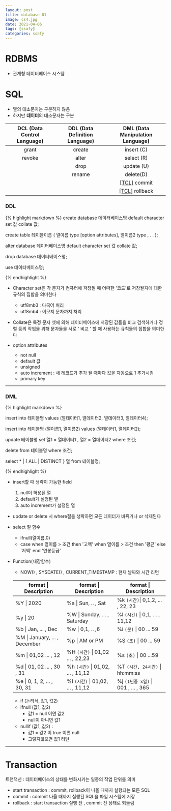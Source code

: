 ```yaml
---
layout: post
title: database-01
image: cs4.jpg
date: 2021-04-06
tags: [ssafy]
categories: ssafy
---
```






# RDBMS

- 관계형 데이터베이스 시스템



# SQL

- 열의 대소문자는 구분하지 않음
- 하지만 **데이터**의 대소문자는 구분



| DCL (Data Control Language) | DDL (Data Definition Language) |     DML (Data Manipulation Language)      |
| :-------------------------: | :----------------------------: | :---------------------------------------: |
|            grant            |             create             |                insert (C)                 |
|           revoke            |             alter              |                select (R)                 |
|                             |              drop              |                update (U)                 |
|                             |             rename             |                 delete(D)                 |
|                             |                                |  <a href="#transaction">[TCL]</a> commit  |
|                             |                                | <a href="#transaction">[TCL]</a> rollback |



### DDL

{% highlight markdown %}
create database 데이터베이스명
default character set 값 collate 값; 

create table 테이블이름 (
    열이름 type [option attributes],
    열이름2 type ,
    .
    .
);

alter database 데이터베이스명
default character set 값 collate 값; 

drop database 데이터베이스명;

use 데이터베이스명;

{% endhighlight %}



- Character set은 각 문자가 컴퓨터에 저장될 때 어떠한 '코드'로 저장될지에 대한 규칙의 집합을 의미한다

  - utf8mb3 : 다국어 처리
  - utf8mb4 : 이모지 문자까지 처리


- Collate은 특정 문자 셋에 의해 데이터베이스에 저장된 값들을 비교 검색하거나 정렬 등의 작업을 위해 문자들을 서로 ' 비교 ' 할 때 사용하는 규칙들의 집합을 의미한다


- option attributes
  - not null
  - default 값
  - unsigned
  - auto increment : 새 레코드가 추가 될 때마다 값을 자동으로 1 추가시킴
  - primary key



---

### DML

{% highlight markdown %}

insert into 테이블명
values (열데이터1, 열데이터2, 열데이터3, 열데이터4);

insert into 테이블명 (열이름1, 열이름2)
values (열데이터1, 열데이터2);

update 테이블명
set 열1 = 열데이터1 , 열2 = 열데이터2
where 조건;

delete from 테이블명
where 조건;

select * | { ALL | DISTINCT } 열
from 테이블명;

{% endhighlight %}



- insert할 때 생략이 가능한 field
  1. null이 허용된 열
  2. default가 설정된 열
  3. auto increment가 설정된 열
  
  


- update or delete 시 where절을 생략하면 모든 데이터가 바뀌거나 or 삭제된다




- select 절 함수
  - ifnull(열이름,0)
  - case when 열이름 > 조건 then '고액'
         when 열이름 > 조건 then '평균'
         else '저액'
    end '연봉등급'  

  
  
- Function(내장함수) 
  
  
  - NOW() , SYSDATE() , CURRENT_TIMESTAMP : 현재 날짜와 시간 리턴
  
  | format \| Description         | format \| Description             | format \| Description              |
  | ----------------------------- | --------------------------------- | ---------------------------------- |
  | %Y \| 2020                    | %a \| Sun, .. , Sat               | %k  `(시간)`\| 0,1,2, ... , 22, 23 |
  | %y \| 20                      | %W \| Sunday, ... , Saturday      | %l `(시간)` \| 0,1, ... , 11,12    |
  | %b \| Jan, ... , Dec          | %w \| 0,1, .. ,6                  | %i `(분)`  \| 00 ... 59            |
  | %M \| January, ... , December | %p \| AM or PM                    | %S `(초)` \| 00 ... 59             |
  | %m \| 01,02 ... , 12          | %H `(시간)` \| 01,02 ... , 22,23  | %s `(초)` \| 00 ...59              |
  | %d \| 01, 02 ... , 30 , 31    | %h `(시간)` \| 01,02, ... , 11,12 | %T `(시간, 24시간)` \| hh:mm:ss              |
  | %e \| 0, 1, 2, ... , 30, 31   | %I `(시간)` \| 01,02, ... , 11,12 | %j `(1년중 x일)` \| 001 , ... , 365             |
  
  - if (논리식, 값1, 값2)
  - ifnull (값1, 값2)
    - 값1 = null 이면 값2
    - null이 아니면 값1
  - nullif (값1, 값2) :
    - 값1 = 값2 이 true 이면 null
    - 그렇지않으면 값1 리턴



---



# Transaction 

트랜잭션 :  데이터베이스의 상태를 변화시키는 일종의 작업 단위를 의미

- start transaction : commit, rollback이 나올 때까지 실행되는 모든 SQL
- commit : commit 나올 때까지 실행된 SQL을 파일 시스템에 저장
- rollback : start transaction 실행 전 , commit 전 상태로 되돌림



